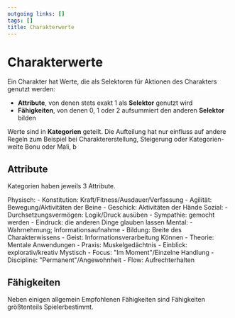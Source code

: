 ```yaml
---
outgoing links: []
tags: []
title: Charakterwerte
---
```

# Charakterwerte

Ein Charakter hat Werte, die als Selektoren für Aktionen des Charakters genutzt werden:

- **Attribute**, von denen stets exakt 1 als **Selektor** genutzt wird
- **Fähigkeiten**, von denen 0, 1 oder 2 aufsummiert den anderen **Selektor** bilden

Werte sind in **Kategorien** geteilt. Die Aufteilung hat nur einfluss auf andere Regeln zum Beispiel bei Charaktererstellung, Steigerung oder Kategorien-weite Bonu oder Mali, b

## Attribute

Kategorien haben jeweils 3 Attribute.

Physisch:
	 - Konstitution: Kraft/Fitness/Ausdauer/Verfassung 
	 - Agilität: Bewegung/Aktivitäten der Beine
	 - Geschick: Aktivitäten der Hände
Sozial:
	- Durchsetzungsvermögen:  Logik/Druck ausüben
	- Sympathie: gemocht werden
	- Eindruck: die anderen Dinge glauben lassen
Mental:
	- Wahrnehmung; Informationsaufnahme
	- Bildung: Breite des Charakterwissens
	- Geist: Informationsverarbeitung
Können 
	- Theorie: Mentale Anwendungen
	- Praxis: Muskelgedächtnis
	- Einblick: explorativ/kreativ
Mystisch
	- Focus:  "Im Moment"/Einzelne Handlung
	- Discipline: "Permanent"/Angewohnheit
	- Flow: Aufrechterhalten


## Fähigkeiten

Neben einigen allgemein Empfohlenen Fähigkeiten sind Fähigkeiten größtenteils Spielerbestimmt. 
